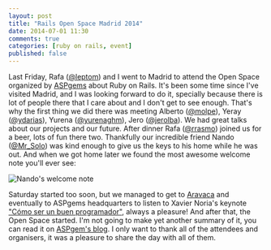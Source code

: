 ```yaml
---
layout: post
title: "Rails Open Space Madrid 2014"
date: 2014-07-01 11:30
comments: true
categories: [ruby on rails, event]
published: false
---
```


Last Friday, Rafa ([@leptom](http://twitter.com/leptom)) and I went to Madrid to attend the Open Space organized by [ASPgems](http://aspgems.com) about Ruby on Rails. It's been some time since I've visited Madrid, and I was looking forward to do it, specially because there is lot of people there that I care about and I don't get to see enough. That's why the first thing we did there was meeting Alberto ([@molpe](http://twitter.com/molpe)), Yeray ([@ydarias](http://twitter.com/ydarias)), Yurena ([@yurenaghm](http://twitter.com/yurenaghm)), Jero ([@jerolba](http://twitter.com/jerolba)). We had great talks about our projects and our future. After dinner Rafa ([@rrasmo](http://twitter.com/rrasmo)) joined us for a beer, lots of fun there two.
Thankfully our incredible friend Nando ([@Mr_Solo](http://twitter.com/Mr_Solo)) was kind enough to give us the keys to his home while he was out. And when we got home later we found the most awesome welcome note you'll ever see: 

![Nando\'s welcome note](/images/posts/nandos-welcome-note.jpg)

Saturday started too soon, but we managed to get to [Aravaca](http://goo.gl/7gIAeO) and eventually to ASPgems headquarters to listen to Xavier Noria's keynote ["Cómo ser un buen programador"](http://aspgems.com/blog/comunicacionaspgemscom/xavi-noria-como-ser-un-buen-programador-openrails), always a pleasure!
And after that, the Open Space started. I'm not going to make yet another summary of it, you can read it on [ASPgem's blog](http://aspgems.com/equipo/comunicacionaspgemscom).
I only want to thank all of the attendees and organisers, it was a pleasure to share the day with all of them.

